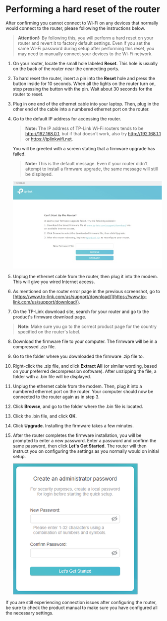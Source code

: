 # Performing a hard reset of the router

After confirming you cannot connect to Wi-Fi on any devices that normally would connect to the router, please following the instructions below.

> **Attention!:** By following this, you will perform a hard reset on your router and revert it to factory default settings. Even if you set the same Wi-Fi password during setup after performing this reset, you may need to manually connect your devices to the Wi-Fi network.

1. On your router, locate the small hole labeled **Reset**. This hole is usually on the back of the router near the connecting ports.

2. To hard reset the router, insert a pin into the **Reset** hole and press the button inside for 10 seconds. When all the lights on the router turn on, stop pressing the button with the pin. Wait about 30 seconds for the router to reset.

3. Plug in one end of the ethernet cable into your laptop. Then, plug in the other end of the cable into a numbered ethernet port on the router.

4. Go to the default IP address for accessing the router. 

    > **Note:** The IP address of TP-Link Wi-Fi routers tends to be http://192.168.0.1, but if that doesn't work, also try http://192.168.1.1 or https://tplinkwifi.net.

    You will be greeted with a screen stating that a firmware upgrade has failed.

    > **Note:** This is the default message. Even if your router didn't attempt to install a firmware upgrade, the same message will still be displayed.

    ![TP-Link router error message](https://github.com/josh-wong/tplink-router-hard-reset/blob/main/docs/assets/screenshots/tp-link_router_error_message.jpg?raw=true)

5. Unplug the ethernet cable from the router, then plug it into the modem. This will give you wired Internet access.

6. As mentioned on the router error page in the previous screenshot, go to [https://www.tp-link.com/us/support/download/](https://www.tp-link.com/us/support/download/).

7. On the TP-Link download site, search for your router and go to the product's firmware download page.

> **Note:** Make sure you go to the correct product page for the country specified on the router's label.

8. Download the firmware file to your computer. The firmware will be in a compressed .zip file.

9. Go to the folder where you downloaded the firmware .zip file to.

10. Right-click the .zip file, and click **Extract All** (or similar wording, based on your preferred decompression software). After unzipping the file, a folder with a .bin file will be displayed.

11. Unplug the ethernet cable from the modem. Then, plug it into a numbered ethernet port on the router. Your computer should now be connected to the router again as in step 3.

12. Click **Browse**, and go to the folder where the .bin file is located. 

13. Click the .bin file, and click **OK**.

14. Click **Upgrade**. Installing the firmware takes a few minutes. 

15. After the router completes the firmware installation, you will be prompted to enter a new password. Enter a password and confirm the same password, then click **Let's Get Started**. The router will then instruct you on configuring the settings as you normally would on initial setup.

    ![TP-Link router password confirmation](https://github.com/josh-wong/tplink-router-hard-reset/blob/main/docs/assets/screenshots/tp-link_router_password_confirmation.png?raw=true)

If you are still experiencing connection issues after configuring the router, be sure to check the product manual to make sure you have configured all the necessary settings.